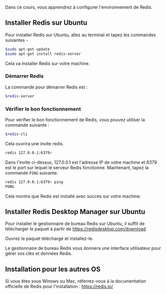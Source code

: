 Dans ce cours, vous apprendrez à configurer l'environnement de Redis.

## Installer Redis sur Ubuntu

Pour installer Redis sur Ubuntu, allez au terminal et tapez les commandes suivantes -

```bash
$sudo apt-get update 
$sudo apt-get install redis-server
```

Cela va installer Redis sur votre machine.

### Démarrer Redis

La commande pour démarrer Redis est :

```bash
$redis-server
```

### Vérifier le bon fonctionnement

Pour vérifier le bon fonctionnement de Redis, vous pouvez utiliser la commande suivante : 

```bash
$redis-cli 
```

Cela ouvrira une invite redis.

```bash
redis 127.0.0.1:6379>
```

Dans l'invite ci-dessus, 127.0.0.1 est l'adresse IP de votre machine et 6379 est le port sur lequel le serveur Redis fonctionne. Maintenant, tapez la commande ```PING``` suivante.

```bash
redis 127.0.0.1:6379> ping 
PONG
```

Cela montre que Redis est installé avec succès sur votre machine.

## Installer Redis Desktop Manager sur Ubuntu

Pour installer le gestionnaire de bureau Redis sur Ubuntu, il suffit de télécharger le paquet à partir de <a href="https://redisdesktop.com/download" target="_blank" title="téléchargement de Redis Desktop Manager">https://redisdesktop.com/download</a>

Ouvrez le paquet téléchargé et installez-le.

Le gestionnaire de bureau Redis vous donnera une interface utilisateur pour gérer vos clés et données Redis.

## Installation pour les autres OS

Si vous êtes sous Winows ou Mac, réferrez-vous à la documentation officielle de Redis pour l'installation : <a href="https://redis.io/" target="_blank" title="Site officiel de Redis">https://redis.io/</a>